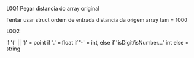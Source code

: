 L0Q1
Pegar distancia do array original

Tentar usar struct
ordem de entrada
distancia da origem
array tam = 1000

L0Q2

if '(' || ')' = point
if '.' = float
if '-' = int, else if 'isDigit/isNumber..." int
else = string
